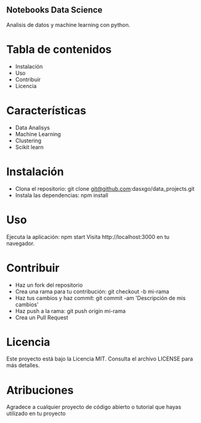 ## Notebooks Data Science

Analisis de datos y machine learning con python. 

# **Tabla de contenidos**

- Instalación
- Uso
- Contribuir
- Licencia

# **Características**

- Data Analisys
- Machine Learning
- Clustering
- Scikit learn

# **Instalación**

- Clona el repositorio: git clone git@github.com:dasxgo/data_projects.git
- Instala las dependencias: npm install

# **Uso**
Ejecuta la aplicación: npm start
Visita http://localhost:3000 en tu navegador.

# **Contribuir**

- Haz un fork del repositorio
- Crea una rama para tu contribución: git checkout -b mi-rama
- Haz tus cambios y haz commit: git commit -am 'Descripción de mis cambios'
- Haz push a la rama: git push origin mi-rama
- Crea un Pull Request


# **Licencia** 

Este proyecto está bajo la Licencia MIT. Consulta el archivo LICENSE para más detalles.

# **Atribuciones**
Agradece a cualquier proyecto de código abierto o tutorial que hayas utilizado en tu proyecto


